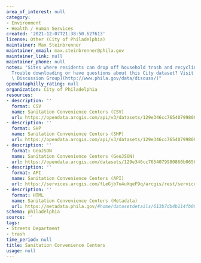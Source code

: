 ```yaml
---
area_of_interest: null
category:
- Environment
- Health / Human Services
created: '2021-12-07T21:38:50.627613'
license: Other (City of Philadelphia)
maintainer: Max Steinbrenner
maintainer_email: max.steinbrenner@phila.gov
maintainer_link: null
maintainer_phone: null
notes: "Sites where residents can drop off household trash and recycling.\r\n\r\n\
  Trouble downloading or have questions about this City dataset? Visit the [OpenDataPhilly\
  \ Discussion Group](http://www.phila.gov/data/discuss/)"
opendataphilly_rating: null
organization: City of Philadelphia
resources:
- description: ''
  format: CSV
  name: Sanitation Convenience Centers (CSV)
  url: https://opendata.arcgis.com/api/v3/datasets/129e346cc7654079980860b0656587a5_0/downloads/data?format=csv&spatialRefId=4326
- description: ''
  format: SHP
  name: Sanitation Convenience Centers (SHP)
  url: https://opendata.arcgis.com/api/v3/datasets/129e346cc7654079980860b0656587a5_0/downloads/data?format=shp&spatialRefId=4326
- description: ''
  format: GeoJSON
  name: Sanitation Convenience Centers (GeoJSON)
  url: https://opendata.arcgis.com/datasets/129e346cc7654079980860b0656587a5_0.geojson
- description: ''
  format: API
  name: Sanitation Convenience Centers (API)
  url: https://services.arcgis.com/fLeGjb7u4uXqeF9q/arcgis/rest/services/Sanitation_Convenience_Centers/FeatureServer/0/query?outFields=*&where=1%3D1
- description: ''
  format: HTML
  name: Sanitation Convenience Centers (Metadata)
  url: https://metadata.phila.gov/#home/datasetdetails/613b7db4b114fb001e413f89/representationdetails/613b7db6b114fb001e413f8e/
schema: philadelphia
source: ''
tags:
- Streets Department
- trash
time_period: null
title: Sanitation Convenience Centers
usage: null
---
```

